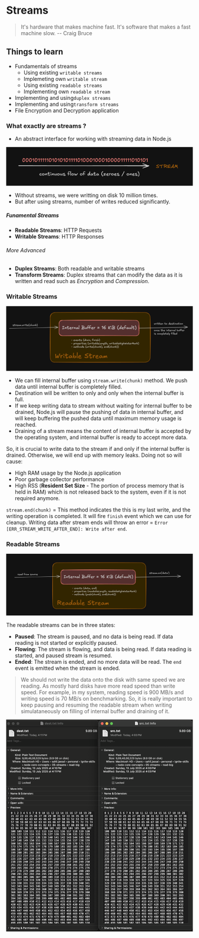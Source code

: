# Streams

> It's hardware that makes machine fast. It's software that makes a fast machine slow.
> -- Craig Bruce

## Things to learn

- Fundamentals of streams
  - Using existing `writable streams`
  - Implemeting own `writable stream`
  - Using existing `readable streams`
  - Implementing own `readable stream`
- Implementing and using`duplex streams`
- Implementing and using`transform streams`
- File Encryption and Decryption application

### What exactly are streams ?

- An abstract interface for working with streaming data in Node.js

![](/assets/2025-07-13-13-23-07.png)

- Without streams, we were writting on disk 10 million times.
- But after using streams, number of writes reduced significantly.

##### Funamental Streams

- **Readable Streams**: HTTP Requests
- **Writable Streams**: HTTP Responses

###### More Advanced

- **Duplex Streams**: Both readable and writable streams
- **Transform Streams**: Duplex streams that can modify the data as it is written and read such as _Encryption_ and _Compression_.

### Writable Streams

![](/assets/2025-07-13-13-41-11.png)

- We can fill internal buffer using `stream.write(chunk)` method. We push data until internal buffer is completely filled.
- Destination will be written to only and only when the internal buffer is full.
- If we keep writing data to stream without waiting for internal buffer to be drained, Node.js will pause the pushing of data in internal buffer, and will keep buffering the pushed data until maximum memory usage is reached.
- Draining of a stream means the content of internal buffer is accepted by the operating system, and internal buffer is ready to accept more data.

So, it is crucial to write data to the stream if and only if the internal buffer is drained. Otherwise, we will end up with memory leaks. Doing not so will cause:

- High RAM usage by the Node.js application
- Poor garbage collector performance
- High RSS (**Resident Set Size** - The portion of process memory that is held in RAM) which is not released back to the system, even if it is not required anymore.

`stream.end(chunk)` = This method indicates the this is my last write, and the writing operation is completed. It will fire `finish` event which we can use for cleanup. Writing data after stream ends will throw an error = `Error [ERR_STREAM_WRITE_AFTER_END]: Write after end`.

### Readable Streams

![](/assets/2025-07-13-16-26-25.png)

The readable streams can be in three states:

- **Paused**: The stream is paused, and no data is being read. If data reading is not started or explicitly paused.
- **Flowing**: The stream is flowing, and data is being read. If data reading is started, and paused stream is resumed.
- **Ended**: The stream is ended, and no more data will be read. The `end` event is emitted when the stream is ended.

> We should not write the data onto the disk with same speed we are reading. As mostly hard disks have more read speed than write speed. For example, in my system, reading speed is 900 MB/s and writing speed is 70 MB/s on benchmarking. So, it is really important to keep pausing and resuming the readable stream when writing simulataneously on filling of internal buffer and draining of it.

![](/assets/2025-07-13-16-15-56.png)

